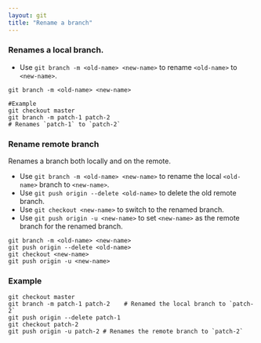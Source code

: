 ```yaml
---
layout: git
title: "Rename a branch"
---
```


### Renames a local branch.

- Use `git branch -m <old-name> <new-name>` to rename `<old-name>` to `<new-name>`.


```Shell
git branch -m <old-name> <new-name>

#Example 
git checkout master
git branch -m patch-1 patch-2
# Renames `patch-1` to `patch-2`

```

### Rename remote branch

Renames a branch both locally and on the remote.

- Use `git branch -m <old-name> <new-name>` to rename the local `<old-name>` branch to `<new-name>`.
- Use `git push origin --delete <old-name>` to delete the old remote branch.
- Use `git checkout <new-name>` to switch to the renamed branch.
- Use `git push origin -u <new-name>` to set `<new-name>` as the remote branch for the renamed branch.

```shell
git branch -m <old-name> <new-name>
git push origin --delete <old-name>
git checkout <new-name>
git push origin -u <new-name>

```

### Example

```shell
git checkout master
git branch -m patch-1 patch-2    # Renamed the local branch to `patch-2`
git push origin --delete patch-1
git checkout patch-2
git push origin -u patch-2 # Renames the remote branch to `patch-2`

```
